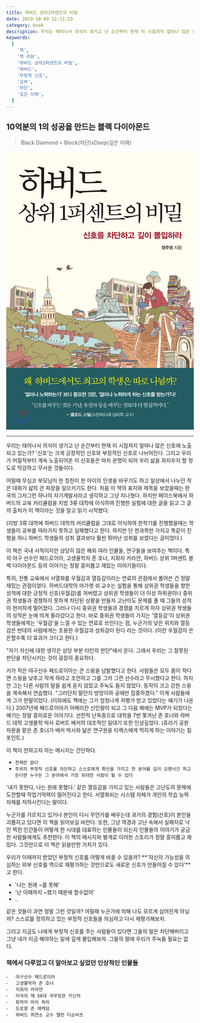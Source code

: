 ```yaml
---
title: 하버드 상위1퍼센트의 비밀
date: 2019-10-09 12:11:23
category: book
description: 우리는 태어나서 의식이 생기고 난 순간부터 현재 이 시점까지 얼마나 많은 신호에 노출되고 있는가? '신호'는 크게 긍정적인 신호와 부정적인 신호로 나뉘어진다. 그리고 우리가 어릴적부터 계속 노출되어온 이 신호들은 마치 운명이 되어 우리 삶을 좌지우지 할 정도로 막강하고 무서운 것들이다.
keywords:
  [
    '책',
    '책 리뷰',
    '하버드 상위1퍼센트의 비밀',
    '하버드',
    '부정적 신호',
    '공부',
    '차단',
    '깊은 이해',
  ]
---
```


## 10억분의 1의 성공을 만드는 블랙 다이아몬드

> Black Diamond = Block(차단)xDeep(깊은 이해)

![](./images/harvard-1-percent.jpg)

---

우리는 태어나서 의식이 생기고 난 순간부터 현재 이 시점까지 얼마나 많은 신호에 노출되고 있는가? '신호'는 크게 긍정적인 신호와 부정적인 신호로 나뉘어진다. 그리고 우리가 어릴적부터 계속 노출되어온 이 신호들은 마치 운명이 되어 우리 삶을 좌지우지 할 정도로 막강하고 무서운 것들이다.

어릴때 무심코 부모님이 한 칭찬이 한 아이의 인생을 바꾸기도 하고 일상에서 나누던 작은 대화가 삶의 큰 파장을 일으키기도 한다. 처음 이 책의 표지와 제목을 보았을때는 한국의 그저그런 하나의 자기계발서라고 생각하고 그냥 지나쳤다. 하지만 페이스북에서 하버드의 교육 커리큘럼을 지방 3류 대학에 이식하여 진행한 실험에 대한 글을 읽고 그 글의 출처가 이 책이라는 것을 알고 읽기 시작했다.

(지방 3류 대학에 하버드 대학의 커리큘럼을 그대로 이식하여 한학기를 진행했을때는 학생들이 공부를 따라가지 못하고 실패했다고 한다. 하지만 단 한과목만 가지고 똑같이 진행을 하니 하버드 학생들의 성취 결과보다 훨씬 뛰어난 성취를 보였다는 글이었다.)

이 책은 국내 서적이지만 상당히 많은 해외 여러 인물들, 연구들을 보여주는 책이다. 특히 야구 선수인 페드로이아, 고생물학자 존 호너, 지휘자 카라얀, 하버드 상위 1퍼센트 블랙 다이아몬드 등의 이야기는 정말 흥미롭고 재밌는 이야기들이다.

특히, 전통 교육에서 서열화를 우월감과 열등감이라는 연료의 관점에서 풀어쓴 건 정말 재밌는 관점이었다.
하버드대학의 마가렛 쉬 교수는 실험을 통해 상위권 학생들을 향한 성적에 대한 긍정적 신호(우월감)를 꺼버렸고 상위권 학생들이 더 이상 하위권이나 중위권 학생들과 경쟁하지 못하게 차단된 상황을 만들자 고난이도 문제를 풀 때 그들의 성적이 현저하게 떨어졌다. 그러나 다시 중위권 학생들과 경쟁을 치르게 하자 상위권 학생들의 성적은 눈에 띄게 올라갔다고 한다. 바로 중위권 학생들이 가지는 '열등감'이 상위권 학생들에게는 '우월감'을 느낄 수 있는 연료로 쓰인다는 점, 누군가의 낮은 위치와 열등감은 반대의 사람에게는 조용한 우월감과 성취감이 된다 라는 것이다. (이런 우월감이 은은할수록 더 효과가 크다고 한다.)

"자기 자신에 대한 생각은 상당 부분 타인의 판단"에서 온다. 그래서 우리는 그 잘못된 판단을 차단시키는 것이 굉장히 중요하다.

키가 작은 야구선수 페드로이아는 큰 스윙을 남발했다고 한다. 사람들은 모두 몸이 작다면 스윙을 낮추고 작게 하라고 조언하고 그를 그저 그런 선수라고 무시했다고 한다. 하지만 그는 다른 사람의 말을 쉽게 듣지 않았고 주눅도 들지 않았다. 동작이 크고 강한 스윙을 계속해서 연습했다. "그러던지 말던지 방망이와 공에만 집중하겠다." 이게 사람들에게 그가 한말이었다. (이외에도 책에는 그가 엄청나게 저평가 받고 있었다는 얘기가 나온다.)
2007년에 페드로이아가 아메리칸 신인왕이 되고 그 다음 해에는 MVP가 되었다는 얘기는 정말 흥미로운 이야기다.
선천적 난독증으로 대학을 7번 쫓겨난 존 호너와 하버드 대학 고생물학 박사 로버트 베커의 대조적인 일대기 또한 인상깊었다. (쥬라기 공원 자문을 맡은 존 호너가 베커 박사와 닮은 연구원을 티렉스에게 먹히게 하는 이야기는 킬포인트.)

이 책이 전하고자 하는 메시지는 간단하다.

- `천재란 없다`
- `주위의 부정적 신호를 차단하고 스스로에게 확신을 가지고 한 분야를 깊이 오랜시간 파고든다면 누구든 그 분야에서 가장 위대한 사람이 될 수 있다`

'내가 못한다, 나는 원래 못했다.' 같은 열등감을 가지고 있는 사람들은 고난도의 문제에 도전할때 작업기억력이 떨어진다고 한다. 서열화되는 시스템 자체가 개인의 학습 능력 자체를 저하시킨다는 말이다.

누군가를 가르치고 있거나 본인이 다시 무언가를 배우는데 과거의 경험(신호)이 본인을 괴롭히고 있다면 이 책을 읽어보길 바란다.
또한, 그냥 역경과 고난 속에서 실패자로 낙인 찍힌 인간들이 어떻게 한 시대를 대표하는 인물들이 되는지 인물들의 이야기가 궁금한 사람들에게도 추천한다. 이 책의 메시지와 별개로 이러한 스토리가 정말 흥미롭고 재밌다. 그것만으로 이 책은 읽을만한 가치가 있다.

우리가 이때까지 받았던 부정적 신호를 어떻게 바꿀 수 있을까?
**'자신의 가능성을 의심하는 외부 신호를 역으로 재평가하는 것만으로도 새로운 신호가 만들어질 수 있다'**고 한다.

- '나는 원래 ~를 못해'
- '난 이때까지 ~했기 때문에 할수없어'
- ..

같은 것들이 과연 정말 그런 것일까? 어릴때 누군가에 의해 나도 모르게 심어진게 아닐까? 스스로를 정의하고 있는 부정적 신호들을 의심하고 다시 재평가해보자.

그리고 지금도 나에게 부정적 신호를 주는 사람들이 있다면 그들의 말은 차단해버리고 그냥 내가 지금 해야하는 일에 깊게 몰입해보자. 그들의 말에 우리가 주눅들 필요는 없다.

### 책에서 다루었고 더 알아보고 싶었던 인상적인 인물들

    ⁃	야구선수 페드로이아
    ⁃	고생물학자 존 호너
    ⁃	지휘자 카라얀
    ⁃	미국의 제 56대 국무장관 키신저
    ⁃	화학자 마리 퀴리
    ⁃	도로왕 존 매캐덤
    ⁃	하버드 최연소 교수 앨런 더쇼비츠
